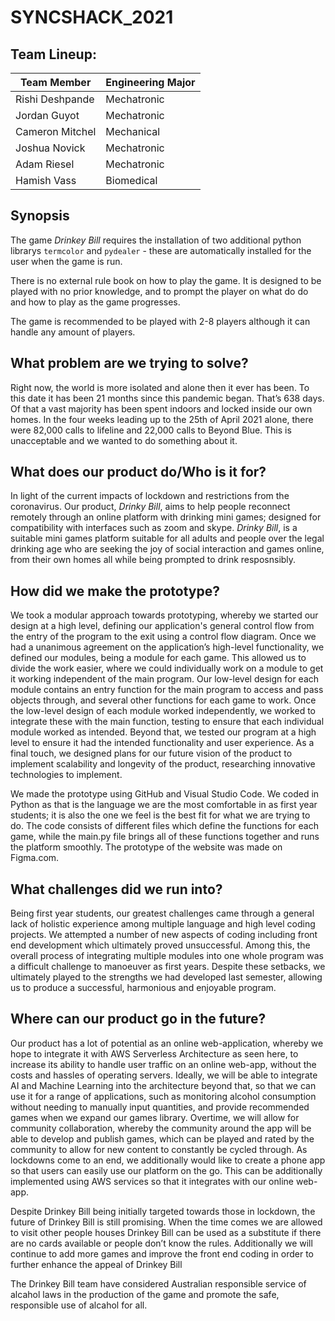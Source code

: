 # SYNCSHACK_2021

## Team Lineup: ##

Team Member | Engineering Major
------------ | -------------
Rishi Deshpande | Mechatronic
Jordan Guyot | Mechatronic
Cameron Mitchel | Mechanical
Joshua Novick | Mechatronic
Adam Riesel | Mechatronic
Hamish Vass | Biomedical
    
    


## Synopsis ##
The game *Drinkey Bill* requires the installation of two additional python librarys `termcolor` and `pydealer` - these are automatically installed for the user when the game is run.

There is no external rule book on how to play the game. It is designed to be played with no prior knowledge, and to prompt the player on what do do and how to play as the game progresses.

The game is recommended to be played with 2-8 players although it can handle any amount of players.



## What problem are we trying to solve? ##
Right now, the world is more isolated and alone then it ever has been. To this date it has been 21 months since this pandemic began. That’s 638 days. Of that a vast majority has been spent indoors and locked inside our own homes. In the four weeks leading up to the 25th of April 2021 alone, there were 82,000 calls to lifeline and 22,000 calls to Beyond Blue. This is unacceptable and we wanted to do something about it.

## What does our product do/Who is it for? ##
In light of the current impacts of lockdown and restrictions from the coronavirus. Our product, *Drinky Bill*, aims to help people reconnect remotely through an online platform with drinking mini games; designed for compatibility with interfaces such as zoom and skype. *Drinky Bill*, is a suitable mini games platform suitable for all adults and people over the legal drinking age who are seeking the joy of social interaction and games online, from their own homes all while being prompted to drink resposnsibly.

## How did we make the prototype? ##
We took a modular approach towards prototyping, whereby we started our design at a high level, defining our application's general control flow from the entry of the program to the exit using a control flow diagram. Once we had a unanimous agreement on the application’s high-level functionality, we defined our modules, being a module for each game. This allowed us to divide the work easier, where we could individually work on a module to get it working independent of the main program. Our low-level design for each module contains an entry function for the main program to access and pass objects through, and several other functions for each game to work. Once the low-level design of each module worked independently, we worked to integrate these with the main function, testing to ensure that each individual module worked as intended. Beyond that, we tested our program at a high level to ensure it had the intended functionality and user experience. As a final touch, we designed plans for our future vision of the product to implement scalability and longevity of the product, researching innovative technologies to implement.

We made the prototype using GitHub and Visual Studio Code. We coded in Python as that is the language we are the most comfortable in as first year students; it is also the one we feel is the best fit for what we are trying to do. The code consists of different files which define the functions for each game, while the main.py file brings all of these functions together and runs the platform smoothly. The prototype of the website was made on Figma.com.
 
## What challenges did we run into? ##
Being first year students, our greatest challenges came through a general lack of holistic experience among multiple language and high level coding projects. We attempted a number of new aspects of coding including front end development which ultimately proved unsuccessful. Among this, the overall process of integrating multiple modules into one whole program was a difficult challenge to manoeuver as first years. Despite these setbacks, we ultimately played to the strengths we had developed last semester, allowing us to produce a successful, harmonious and enjoyable program.
 
## Where can our product go in the future? ##
Our product has a lot of potential as an online web-application, whereby we hope to integrate it with AWS Serverless Architecture as seen here, to increase its ability to handle user traffic on an online web-app, without the costs and hassles of operating servers. 
Ideally, we will be able to integrate AI and Machine Learning into the architecture beyond that, so that we can use it for a range of applications, such as monitoring alcohol consumption without needing to manually input quantities, and provide recommended games when we expand our games library.
Overtime, we will allow for community collaboration, whereby the community around the app will be able to develop and publish games, which can be played and rated by the community to allow for new content to constantly be cycled through.
As lockdowns come to an end, we additionally would like to create a phone app so that users can easily use our platform on the go. This can be additionally implemented using AWS services so that it integrates with our online web-app.

Despite Drinkey Bill being initially targeted towards those in lockdown, the future of Drinkey Bill is still promising. When the time comes we are allowed to visit other people houses Drinkey Bill can be used as a substitute if there are no cards available or people don’t know the rules. Additionally we will continue to add more games and improve the front end coding in order to further enhance the appeal of Drinkey Bill


The Drinkey Bill team have considered Australian responsible service of alcahol laws in the production of the game and promote the safe, responsible use of alcahol for all.